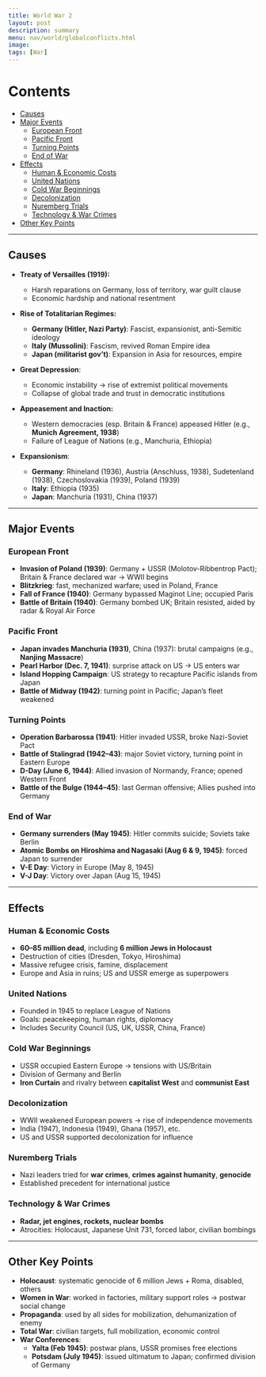 ```yaml
---
title: World War 2
layout: post
description: summary
menu: nav/world/globalconflicts.html
image: 
tags: [War]
---
```


# Contents
- [Causes](#causes)
- [Major Events](#major-events)
  - [European Front](#european-front)
  - [Pacific Front](#pacific-front)
  - [Turning Points](#turning-points)
  - [End of War](#end-of-war)
- [Effects](#effects)
  - [Human & Economic Costs](#human--economic-costs)
  - [United Nations](#united-nations)
  - [Cold War Beginnings](#cold-war-beginnings)
  - [Decolonization](#decolonization)
  - [Nuremberg Trials](#nuremberg-trials)
  - [Technology & War Crimes](#technology--war-crimes)
- [Other Key Points](#other-key-points)

---

## Causes

- **Treaty of Versailles (1919):**
  - Harsh reparations on Germany, loss of territory, war guilt clause
  - Economic hardship and national resentment

- **Rise of Totalitarian Regimes:**
  - **Germany (Hitler, Nazi Party)**: Fascist, expansionist, anti-Semitic ideology
  - **Italy (Mussolini)**: Fascism, revived Roman Empire idea
  - **Japan (militarist gov’t)**: Expansion in Asia for resources, empire

- **Great Depression**:
  - Economic instability → rise of extremist political movements
  - Collapse of global trade and trust in democratic institutions

- **Appeasement and Inaction:**
  - Western democracies (esp. Britain & France) appeased Hitler (e.g., **Munich Agreement, 1938**)
  - Failure of League of Nations (e.g., Manchuria, Ethiopia)

- **Expansionism**:
  - **Germany**: Rhineland (1936), Austria (Anschluss, 1938), Sudetenland (1938), Czechoslovakia (1939), Poland (1939)
  - **Italy**: Ethiopia (1935)
  - **Japan**: Manchuria (1931), China (1937)

---

## Major Events

### European Front
- **Invasion of Poland (1939)**: Germany + USSR (Molotov-Ribbentrop Pact); Britain & France declared war → WWII begins
- **Blitzkrieg**: fast, mechanized warfare; used in Poland, France
- **Fall of France (1940)**: Germany bypassed Maginot Line; occupied Paris
- **Battle of Britain (1940)**: Germany bombed UK; Britain resisted, aided by radar & Royal Air Force

### Pacific Front
- **Japan invades Manchuria (1931)**, China (1937): brutal campaigns (e.g., **Nanjing Massacre**)
- **Pearl Harbor (Dec. 7, 1941)**: surprise attack on US → US enters war
- **Island Hopping Campaign**: US strategy to recapture Pacific islands from Japan
- **Battle of Midway (1942)**: turning point in Pacific; Japan’s fleet weakened

### Turning Points
- **Operation Barbarossa (1941)**: Hitler invaded USSR, broke Nazi-Soviet Pact
- **Battle of Stalingrad (1942–43)**: major Soviet victory, turning point in Eastern Europe
- **D-Day (June 6, 1944)**: Allied invasion of Normandy, France; opened Western Front
- **Battle of the Bulge (1944–45)**: last German offensive; Allies pushed into Germany

### End of War
- **Germany surrenders (May 1945)**: Hitler commits suicide; Soviets take Berlin
- **Atomic Bombs on Hiroshima and Nagasaki (Aug 6 & 9, 1945)**: forced Japan to surrender
- **V-E Day**: Victory in Europe (May 8, 1945)
- **V-J Day**: Victory over Japan (Aug 15, 1945)

---

## Effects

### Human & Economic Costs
- **60–85 million dead**, including **6 million Jews in Holocaust**
- Destruction of cities (Dresden, Tokyo, Hiroshima)
- Massive refugee crisis, famine, displacement
- Europe and Asia in ruins; US and USSR emerge as superpowers

### United Nations
- Founded in 1945 to replace League of Nations
- Goals: peacekeeping, human rights, diplomacy
- Includes Security Council (US, UK, USSR, China, France)

### Cold War Beginnings
- USSR occupied Eastern Europe → tensions with US/Britain
- Division of Germany and Berlin
- **Iron Curtain** and rivalry between **capitalist West** and **communist East**

### Decolonization
- WWII weakened European powers → rise of independence movements
- India (1947), Indonesia (1949), Ghana (1957), etc.
- US and USSR supported decolonization for influence

### Nuremberg Trials
- Nazi leaders tried for **war crimes**, **crimes against humanity**, **genocide**
- Established precedent for international justice

### Technology & War Crimes
- **Radar, jet engines, rockets, nuclear bombs**
- Atrocities: Holocaust, Japanese Unit 731, forced labor, civilian bombings

---

## Other Key Points

- **Holocaust**: systematic genocide of 6 million Jews + Roma, disabled, others
- **Women in War**: worked in factories, military support roles → postwar social change
- **Propaganda**: used by all sides for mobilization, dehumanization of enemy
- **Total War**: civilian targets, full mobilization, economic control
- **War Conferences**: 
  - **Yalta (Feb 1945)**: postwar plans, USSR promises free elections
  - **Potsdam (July 1945)**: issued ultimatum to Japan; confirmed division of Germany